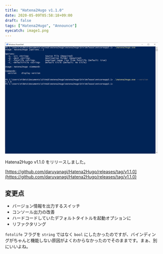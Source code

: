 ```yaml
---
title: "Hatena2Hugo v1.1.0"
date: 2020-05-09T05:58:18+09:00
draft: false
tags: ["Hatena2Hugo", "Announce"]
eyecatch: image1.png
---
```

![Hatena2Hugo v1.1.0](image1.png)

Hatena2Hugo v1.1.0 をリリースしました。

[https://github.com/daruyanagi/Hatena2Hugo/releases/tag/v1.1.0](https://github.com/daruyanagi/Hatena2Hugo/releases/tag/v1.1.0)

## 変更点

- バージョン情報を出力するスイッチ
- コンソール出力の改善
- ハードコードしていたデフォルトタイトルを起動オプションに
- リファクタリング

`fotolife` フラグを `string` ではなく `bool` にしたかったのですが、バインディングがちゃんと機能しない原因がよくわからなかったのでそのままです。まぁ、別にいいよね。
